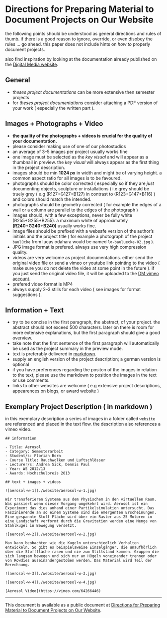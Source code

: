 # Directions for Preparing Material to Document Projects on Our Website

the following points should be understood as general directions and rules of thumb. if there is a good reason to ignore, override, or even disobey the rules … go ahead. this paper does not include hints on *how to* properly document projects.

also find inspiration by looking at the documentation already published on the [Digital Media website](https://digitalemedien-bremen.de/de/projekte).

## General

- *theses project documentations* can be more extensive then semester projects
- for *theses project documentations* consider attaching a PDF version of your work ( especially the written part ).

## Images + Photographs + Video

- **the quality of the photographs + videos is crucial for the quality of your documentation.**
- please consider making use of one of our photostudios
- an average of 3–5 images per project usually works fine
- one image must be selected as the *key visual* and will appear as a thumbnail in preview. the *key visual* will always appear as the first thing in the project description.
- images should be min **1024 px** in width and might be of varying height. a common aspect ratio for all images is to be favoured.
- photographs should be color corrected ( especially so if they are *just* documenting objects, sculpture or installations ) i.e grey should be truely grey ( e.g (R127+G127+B127) in contrast to (R123+G147+B116) ) and colors should match the intended.
- photographs should be geometry corrected ( for example the edges of a wall or a column are parallel to the edges of the photograph )
- images should, with a few exceptions, never be fully white (R255+G255+B255). a maximum white of approximately **(R240+G240+B240)** usually works fine.
- image files should be prefixed with a websafe version of the author’s initials and the project title ( for example a photograph of the project `baulücke` from lucas odahara would be named `lo-bauluecke-02.jpg` ).
- JPG image format is prefered. always use very high compression quality.
- videos are very welcome as project documentations. either send the original video file or send a vimeo or youtube link pointing to the video ( make sure you do not delete the video at some point in the future ). if you just send the original video file, it will be uploaded to the [DM vimeo account](https://vimeo.com/digitalemedienbremen).
- prefered video format is MP4
- always supply 2–3 stills for each video ( see images for format suggestions ).

## Information + Text

- try to be concise in the first paragraph, the abstract, of your project. the abstract should not exceed 500 characters. later on there is room for more extensive explanations, but the first paragraph should give a good overview.
- take note that the first sentence of the first paragraph will automatically be used as the project summary in the preview mode.
- text is preferably delivered in [markdown](http://en.wikipedia.org/wiki/Markdown).
- supply an english version of the project description; a german version is optional
- if you have preferences regarding the positon of the images in relation to the text, please use the markdown to position the images in the text or use comments.
- links to other websites are welcome ( e.g extensive project descriptions, appearences on blogs, or award website )

## Exemplary Project Description ( in markdown )

in this exemplary description a series of images in a folder called `website` are referenced and placed in the text flow. the description also references a vimeo video.

```
## information    

- Title: Aerosol    
- Category: Semesterarbeit    
- Student/s: Florian Born    
- Course Title: Rauchwolken und Luftschlösser    
- Lecturer/s: Andrea Sick, Dennis Paul    
- Year: WS 2012/13
- Awards: Hochschulpreis 2013

## text + images + videos    

![aerosol-w-1](./website/aerosol-w-1.jpg)    

Wir transferieren Systeme aus dem Physischem in den virtuellen Raum. Was passiert wenn dieser Vorgang umgekehrt wird. Aerosol ist ein Experiment das dies anhand einer Partikelsimulation untersucht. Das Faszinierende an so einem Systeme sind die emergenten Erscheinungen. Eine gespannte Stoff Fläche wird über ein Raster aus 25 Motoren in eine Landschaft verformt durch die Gravitation werden eine Menge von Stahlkugel in Bewegung versetzt.    

![aerosol-w-2](./website/aerosol-w-2.jpg)    

Man kann beobachten wie die Kugeln unterschiedlich Verhalten entwickeln. So gibt es beispielsweise Einzelgänger, die unaufhörlich über die Stofffläche rasen und nie zum Stillstand kommen. Gruppen die sich langsam bewegen und sich nur an Hügeln voneinander trennen oder von Rowdies auseinandergestoßen werden. Das Material wird Teil der Berechnung.    

![aerosol-w-3](./website/aerosol-w-3.jpg)    

![aerosol-w-4](./website/aerosol-w-4.jpg)    

[Aerosol Video](https://vimeo.com/64266446)    
```

---

This document is available as a public document at [Directions for Preparing Material to Document Projects on Our Website](http://dm-hb.de/dmdfpmtdpoow).
